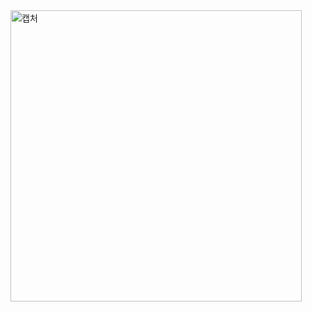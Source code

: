 <img width="466" alt="캡처" src="https://user-images.githubusercontent.com/49011398/120543557-6314ac80-c427-11eb-8b7d-ce513ab0c65e.PNG">
